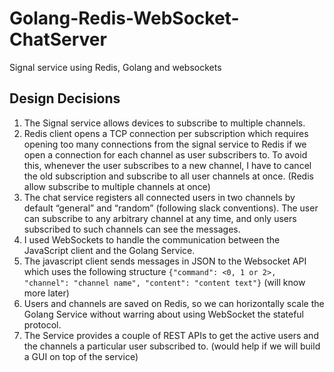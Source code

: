# Golang-Redis-WebSocket-ChatServer
Signal service using Redis, Golang and websockets


## Design Decisions
1. The Signal service allows devices to subscribe to multiple channels.
1. Redis client opens a TCP connection per subscription which requires opening too many connections from the signal service to Redis if we open a connection for each channel as user subscribers to.
To avoid this, whenever the user subscribes to a new channel, I have to cancel the old subscription and subscribe to all user channels at once. (Redis allow subscribe to multiple channels at once)
1. The chat service registers all connected users in two channels by default “general” and “random” (following slack conventions). The user can subscribe to any arbitrary channel at any time, and only users subscribed to such channels can see the messages.
1. I used WebSockets to handle the communication between the JavaScript client and the Golang Service.
1. The javascript client sends messages in JSON to the Websocket API which uses the following structure `{"command": <0, 1 or 2>, "channel": "channel name", "content": "content text"}` (will know more later)
1. Users and channels are saved on Redis, so we can horizontally scale the Golang Service without warring about using WebSocket the stateful protocol.
1. The Service provides a couple of REST APIs to get the active users and the channels a particular user subscribed to. (would help if we will build a GUI on top of the service)
